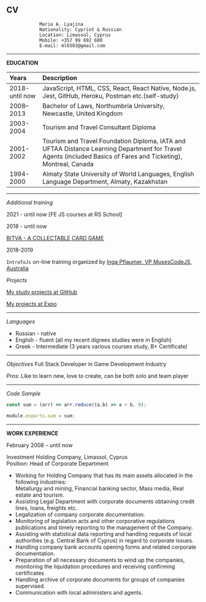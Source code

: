   
## CV
                Maria A. Lyajina
                Nationality: Cypriot & Russian 
                Location: Limassol, Cyprus  
                Mobile: +357 99 692 680
                E-mail: ml6503@gmail.com  
                
******  


**EDUCATION**

Years     | Description 
  :---        |    :----   
2018-until now      | JavaScript, HTML, CSS, React, React Native, Node.js, Jest, GitHub, Heroku, Postman etc.(self-study)      
2008–2013   | Bachelor of Laws, Northumbria University, Newcastle, United Kingdom
2003-2004      | Tourism and Travel Consultant Diploma       
2001-2002   | Tourism and Travel Foundation Diploma, IATA and UFTAA Distance Learning Department for Travel Agents (included Basics of Fares and Ticketing), Montreal, Canada
1994-2000      | Almaty State University of World Languages, English Language Department, Almaty, Kazakhstan       
     

*****

_Additional training_ 

2021 - until now
[FE JS courses at RS School]

2018 - until now  

[BITVA - A COLLECTABLE CARD GAME](https://github.com/BITVA-Game "Learning Project")  

2018-2019  

`IntroToJs` on-line training organized by [Inga Pflaumer, VP MusesCodeJS, Australia](http://inga.rocks/ "Real Team lead and muse code")

_Projects_  

[My study projects at GitHub](https://github.com/ML6503?tab=repositories "Not all yet added")  

[My projects at Expo](https://expo.io/@arethel "Try Mushrooms game for fun!")

******
_Languages_

- Russian - native
- English  - fluent (all my recent digrees studies were in English)
- Greek - Intermediate (3 years various courses study, B+ Certificate)

******
_Objectives_
Full Stack Developer in Game Development Industry

*Pros*: Like to learn new, love to create, can be both solo and team player

******  

*Code Sample*
```javascript
const sum = (arr) => arr.reduce((a,b) => a + b, 0);

module.exports.sum = sum;
```  

*****  
**WORK EXPERIENCE**

February 2008 – until now

Investment Holding Company, Limassol, Cyprus  
Position: Head of Corporate Department   

- Working for Holding Company that has its main assets allocated in the following industries:  
  Metallurgy and mining, Financial banking sector, Mass media, Real estate and tourism.  
- Assisting Legal Department with corporate documents obtaining credit lines, loans, freights etc.  
- Legalization of company corporate documentation.  
-	Monitoring of legislation acts and other corporative regulations publications and timely reporting to the management of the Company.  
-	Assisting with statistical data reporting and handling requests of local authorities (e.g. Central Bank of Cyprus) in regard to corporate issues.  
-	Handling company bank accounts opening forms and related corporate documentation.  
-	Preparation of all necessary documents to wind up the companies, monitoring the liquidation procedures and receiving confirming certificates  
- Handling archive of corporate documents for groups of companies supervised.  
-	Communication with local administers and agents.  


